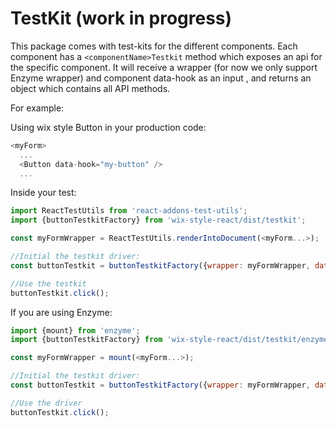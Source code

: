 # TestKit (work in progress)
This package comes with test-kits for the different components. Each component has a `<componentName>Testkit` method which exposes an api for the specific component. It will receive a wrapper (for now we only support Enzyme wrapper) and component data-hook as an input , and returns an object which contains all API methods.

For example:

Using wix style Button in your production code:

```js
<myForm>
  ...
  <Button data-hook="my-button" />
  ...
```

Inside your test:

```javascript
import ReactTestUtils from 'react-addons-test-utils';
import {buttonTestkitFactory} from 'wix-style-react/dist/testkit';

const myFormWrapper = ReactTestUtils.renderIntoDocument(<myForm...>);

//Initial the testkit driver:
const buttonTestkit = buttonTestkitFactory({wrapper: myFormWrapper, dataHook: 'my-button'});//testkit factory should receive a DOM element wrapper and a data-hook and expose an api for it

//Use the testkit
buttonTestkit.click();

```

If you are using Enzyme:

```javascript
import {mount} from 'enzyme';
import {buttonTestkitFactory} from 'wix-style-react/dist/testkit/enzyme';

const myFormWrapper = mount(<myForm...>);

//Initial the testkit driver:
const buttonTestkit = buttonTestkitFactory({wrapper: myFormWrapper, dataHook: 'my-button'});//testkit should receive an Enzyme wrapper and a data-hook and expose an api for it

//Use the driver
buttonTestkit.click();

```
